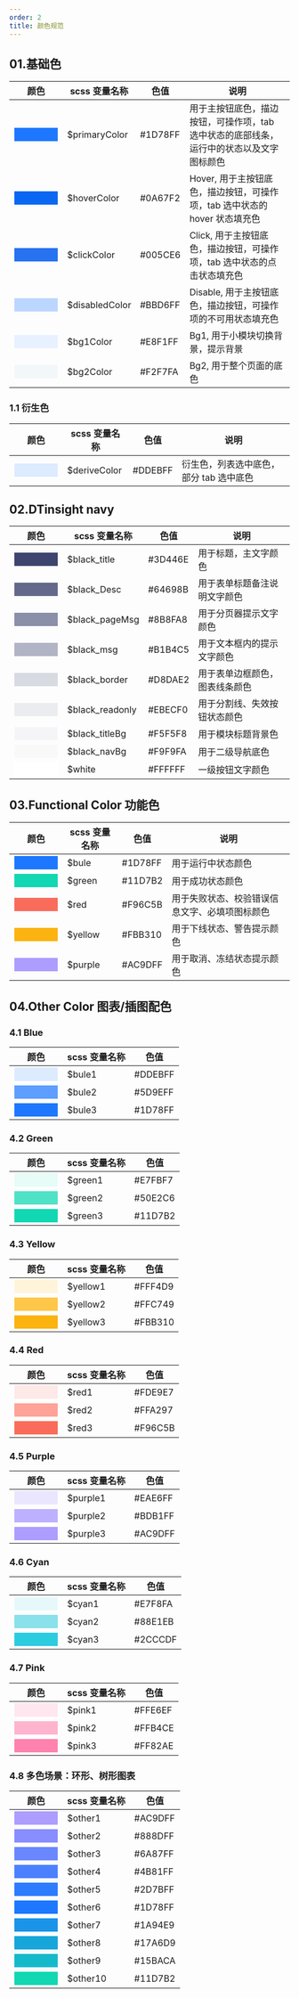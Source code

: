 ```yaml
---
order: 2
title: 颜色规范
---
```


## 01.基础色

| 颜色 | scss 变量名称  |色值  |说明  |
|---------|---------|---------|---------|
| <input style="background: #1D78FF;width: 80px; height: 26px;border: 1px solid #fff;" />    |   $primaryColor      |  #1D78FF      | 用于主按钮底色，描边按钮，可操作项，tab 选中状态的底部线条，运行中的状态以及文字图标颜色    |
| <input style="background: #0A67F2;width: 80px; height: 26px;border: 1px solid #fff;" />    |   $hoverColor        |   #0A67F2     | Hover, 用于主按钮底色，描边按钮，可操作项，tab 选中状态的 hover 状态填充色      |
| <input style="background: #2672F0;width: 80px; height: 26px;border: 1px solid #fff;" />    |   $clickColor        |   #005CE6     | Click, 用于主按钮底色，描边按钮，可操作项，tab 选中状态的点击状态填充色 |
| <input style="background: #BBD6FF;width: 80px; height: 26px;border: 1px solid #fff;" />    |   $disabledColor     |   #BBD6FF     | Disable, 用于主按钮底色，描边按钮，可操作项的不可用状态填充色 |
| <input style="background: #E8F1FF;width: 80px; height: 26px;border: 1px solid #fff;" />    |   $bg1Color          |   #E8F1FF     | Bg1, 用于小模块切换背景，提示背景 |
| <input style="background: #F2F7FA;width: 80px; height: 26px;border: 1px solid #fff;" />    |   $bg2Color          |   #F2F7FA     | Bg2, 用于整个页面的底色 |

### 1.1 衍生色

| 颜色 | scss 变量名称  |色值  |说明  |
|---------|---------|---------|---------|
|  <input style="background: #DDEBFF;width: 80px; height: 26px;border: 1px solid #fff;" />   |    $deriveColor      |     #DDEBFF   | 衍生色，列表选中底色，部分 tab 选中底色 |

## 02.DTinsight navy

| 颜色 |scss 变量名称  |色值  |说明  |
|---------|---------|---------|---------|
| <input style="background: #3D446E;width: 80px; height: 26px;border: 1px solid #fff;" />    |   $black_title       |  #3D446E      |  用于标题，主文字颜色       |
| <input style="background: #64698B;width: 80px; height: 26px;border: 1px solid #fff;" />    |   $black_Desc        |  #64698B      |  用于表单标题备注说明文字颜色     |
| <input style="background: #8B8FA8;width: 80px; height: 26px;border: 1px solid #fff;" />    |   $black_pageMsg     |  #8B8FA8      |  用于分页器提示文字颜色     |
| <input style="background: #B1B4C5;width: 80px; height: 26px;border: 1px solid #fff;" />    |   $black_msg         |  #B1B4C5      |  用于文本框内的提示文字颜色 |
| <input style="background: #D8DAE2;width: 80px; height: 26px;border: 1px solid #fff;" />    |   $black_border      |  #D8DAE2      |  用于表单边框颜色，图表线条颜色 |
| <input style="background: #EBECF0;width: 80px; height: 26px;border: 1px solid #fff;" />    |   $black_readonly    |  #EBECF0      |  用于分割线、失效按钮状态颜色 |
| <input style="background: #F5F5F8;width: 80px; height: 26px;border: 1px solid #fff;" />    |   $black_titleBg     |  #F5F5F8      |  用于模块标题背景色 |
| <input style="background: #F9F9FA;width: 80px; height: 26px;border: 1px solid #fff;" />    |   $black_navBg       |  #F9F9FA      |  用于二级导航底色 |
| <input style="background: #FFFFFF;width: 80px; height: 26px;border: 1px solid #fff;" />    |   $white             |  #FFFFFF      |  一级按钮文字颜色 |

## 03.Functional Color 功能色

| 颜色 |scss 变量名称  |色值  |说明  |
|---------|---------|---------|---------|
| <input style="background: #1D78FF;width: 80px; height: 26px;border: 1px solid #fff;" />    |   $bule              |  #1D78FF      |  用于运行中状态颜色       |
| <input style="background: #11D7B2;width: 80px; height: 26px;border: 1px solid #fff;" />    |   $green             |  #11D7B2      |  用于成功状态颜色     |
| <input style="background: #F96C5B;width: 80px; height: 26px;border: 1px solid #fff;" />    |   $red               |  #F96C5B      |  用于失败状态、校验错误信息文字、必填项图标颜色     |
| <input style="background: #FBB310;width: 80px; height: 26px;border: 1px solid #fff;" />    |   $yellow            |  #FBB310      |  用于下线状态、警告提示颜色 |
| <input style="background: #AC9DFF;width: 80px; height: 26px;border: 1px solid #fff;" />    |   $purple            |  #AC9DFF      |  用于取消、冻结状态提示颜色 |


## 04.Other Color 图表/插图配色

### 4.1 Blue

| 颜色 |scss 变量名称  |色值  |
|---------|---------|---------|
| <input style="background: #DDEBFF;width: 80px; height: 26px;border: 1px solid #fff;" />    |   $bule1             |  #DDEBFF      |
| <input style="background: #5D9EFF;width: 80px; height: 26px;border: 1px solid #fff;" />    |   $bule2             |  #5D9EFF      |
| <input style="background: #1D78FF;width: 80px; height: 26px;border: 1px solid #fff;" />    |   $bule3             |  #1D78FF      |

### 4.2 Green

| 颜色 |scss 变量名称  |色值  |
|---------|---------|---------|
| <input style="background: #E7FBF7;width: 80px; height: 26px;border: 1px solid #fff;" />    |   $green1            |  #E7FBF7      |
| <input style="background: #50E2C6;width: 80px; height: 26px;border: 1px solid #fff;" />    |   $green2            |  #50E2C6      |
| <input style="background: #11D7B2;width: 80px; height: 26px;border: 1px solid #fff;" />    |   $green3            |  #11D7B2      |

### 4.3 Yellow

| 颜色 |scss 变量名称  |色值  |
|---------|---------|---------|
| <input style="background: #FFF4D9;width: 80px; height: 26px;border: 1px solid #fff;" />    |   $yellow1           |  #FFF4D9      |
| <input style="background: #FFC749;width: 80px; height: 26px;border: 1px solid #fff;" />    |   $yellow2           |  #FFC749      |
| <input style="background: #FBB310;width: 80px; height: 26px;border: 1px solid #fff;" />    |   $yellow3           |  #FBB310      |
            
### 4.4 Red

| 颜色 |scss 变量名称  |色值  |
|---------|---------|---------|
| <input style="background: #FDE9E7;width: 80px; height: 26px;border: 1px solid #fff;" />    |   $red1              |  #FDE9E7      |
| <input style="background: #FFA297;width: 80px; height: 26px;border: 1px solid #fff;" />    |   $red2              |  #FFA297      |
| <input style="background: #F96C5B;width: 80px; height: 26px;border: 1px solid #fff;" />    |   $red3              |  #F96C5B      |
            
### 4.5 Purple

| 颜色 |scss 变量名称  |色值  |
|---------|---------|---------|
| <input style="background: #EAE6FF;width: 80px; height: 26px;border: 1px solid #fff;" />    |   $purple1           |  #EAE6FF      |
| <input style="background: #BDB1FF;width: 80px; height: 26px;border: 1px solid #fff;" />    |   $purple2           |  #BDB1FF      |
| <input style="background: #AC9DFF;width: 80px; height: 26px;border: 1px solid #fff;" />    |   $purple3           |  #AC9DFF      |
            
### 4.6 Cyan

| 颜色 |scss 变量名称  |色值  |
|---------|---------|---------|
| <input style="background: #E7F8FA;width: 80px; height: 26px;border: 1px solid #fff;" />    |   $cyan1             |  #E7F8FA      |
| <input style="background: #88E1EB;width: 80px; height: 26px;border: 1px solid #fff;" />    |   $cyan2             |  #88E1EB      |
| <input style="background: #2CCCDF;width: 80px; height: 26px;border: 1px solid #fff;" />    |   $cyan3             |  #2CCCDF      |

### 4.7 Pink

| 颜色 |scss 变量名称  |色值  |
|---------|---------|---------|
| <input style="background: #FFE6EF;width: 80px; height: 26px;border: 1px solid #fff;" />    |   $pink1             |  #FFE6EF      |
| <input style="background: #FFB4CE;width: 80px; height: 26px;border: 1px solid #fff;" />    |   $pink2             |  #FFB4CE      |
| <input style="background: #FF82AE;width: 80px; height: 26px;border: 1px solid #fff;" />    |   $pink3             |  #FF82AE      |

### 4.8 多色场景：环形、树形图表

| 颜色 |scss 变量名称  |色值  |
|---------|---------|---------|
| <input style="background: #AC9DFF;width: 80px; height: 26px;border: 1px solid #fff;" />    |   $other1            |  #AC9DFF      |
| <input style="background: #888DFF;width: 80px; height: 26px;border: 1px solid #fff;" />    |   $other2            |  #888DFF      |
| <input style="background: #6A87FF;width: 80px; height: 26px;border: 1px solid #fff;" />    |   $other3            |  #6A87FF      |
| <input style="background: #4B81FF;width: 80px; height: 26px;border: 1px solid #fff;" />    |   $other4            |  #4B81FF      |
| <input style="background: #2D7BFF;width: 80px; height: 26px;border: 1px solid #fff;" />    |   $other5            |  #2D7BFF      |
| <input style="background: #1D78FF;width: 80px; height: 26px;border: 1px solid #fff;" />    |   $other6            |  #1D78FF      |
| <input style="background: #1A94E9;width: 80px; height: 26px;border: 1px solid #fff;" />    |   $other7            |  #1A94E9      |
| <input style="background: #17A6D9;width: 80px; height: 26px;border: 1px solid #fff;" />    |   $other8            |  #17A6D9      |
| <input style="background: #15BACA;width: 80px; height: 26px;border: 1px solid #fff;" />    |   $other9            |  #15BACA      |
| <input style="background: #11D7B2;width: 80px; height: 26px;border: 1px solid #fff;" />    |   $other10           |  #11D7B2      |